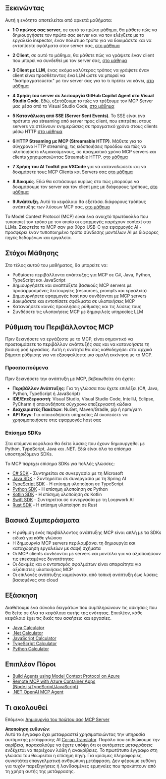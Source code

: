 <!--
CO_OP_TRANSLATOR_METADATA:
{
  "original_hash": "97f1c99b5b12cf03d4b1be68b3636a4a",
  "translation_date": "2025-07-04T17:22:04+00:00",
  "source_file": "03-GettingStarted/README.md",
  "language_code": "el"
}
-->
## Ξεκινώντας  

Αυτή η ενότητα αποτελείται από αρκετά μαθήματα:

- **1 Ο πρώτος σας server**, σε αυτό το πρώτο μάθημα, θα μάθετε πώς να δημιουργήσετε τον πρώτο σας server και να τον ελέγξετε με το εργαλείο inspector, έναν πολύτιμο τρόπο για να δοκιμάσετε και να εντοπίσετε σφάλματα στον server σας, [στο μάθημα](/03-GettingStarted/01-first-server/README.md)

- **2 Client**, σε αυτό το μάθημα, θα μάθετε πώς να γράψετε έναν client που μπορεί να συνδεθεί με τον server σας, [στο μάθημα](/03-GettingStarted/02-client/README.md)

- **3 Client με LLM**, ένας ακόμα καλύτερος τρόπος να γράψετε έναν client είναι προσθέτοντας ένα LLM ώστε να μπορεί να "διαπραγματεύεται" με τον server σας για το τι πρέπει να κάνει, [στο μάθημα](/03-GettingStarted/03-llm-client/README.md)

- **4 Χρήση του server σε λειτουργία GitHub Copilot Agent στο Visual Studio Code**. Εδώ, εξετάζουμε το πώς να τρέξουμε τον MCP Server μας μέσα από το Visual Studio Code, [στο μάθημα](/03-GettingStarted/04-vscode/README.md)

- **5 Κατανάλωση από SSE (Server Sent Events)**. Το SSE είναι ένα πρότυπο για streaming από server προς client, που επιτρέπει στους servers να στέλνουν ενημερώσεις σε πραγματικό χρόνο στους clients μέσω HTTP [στο μάθημα](/03-GettingStarted/05-sse-server/README.md)

- **6 HTTP Streaming με MCP (Streamable HTTP)**. Μάθετε για το σύγχρονο HTTP streaming, τις ειδοποιήσεις προόδου και πώς να υλοποιήσετε κλιμακούμενους, σε πραγματικό χρόνο MCP servers και clients χρησιμοποιώντας Streamable HTTP. [στο μάθημα](/03-GettingStarted/06-http-streaming/README.md)

- **7 Χρήση του AI Toolkit για VSCode** για να καταναλώσετε και να δοκιμάσετε τους MCP Clients και Servers σας [στο μάθημα](/03-GettingStarted/07-aitk/README.md)

- **8 Δοκιμές**. Εδώ θα εστιάσουμε κυρίως στο πώς μπορούμε να δοκιμάσουμε τον server και τον client μας με διάφορους τρόπους, [στο μάθημα](/03-GettingStarted/08-testing/README.md)

- **9 Ανάπτυξη**. Αυτό το κεφάλαιο θα εξετάσει διάφορους τρόπους ανάπτυξης των λύσεων MCP σας, [στο μάθημα](/03-GettingStarted/09-deployment/README.md)


Το Model Context Protocol (MCP) είναι ένα ανοιχτό πρωτόκολλο που τυποποιεί τον τρόπο με τον οποίο οι εφαρμογές παρέχουν context στα LLMs. Σκεφτείτε το MCP σαν μια θύρα USB-C για εφαρμογές AI - προσφέρει έναν τυποποιημένο τρόπο σύνδεσης μοντέλων AI με διάφορες πηγές δεδομένων και εργαλεία.

## Στόχοι Μάθησης

Στο τέλος αυτού του μαθήματος, θα μπορείτε να:

- Ρυθμίσετε περιβάλλοντα ανάπτυξης για MCP σε C#, Java, Python, TypeScript και JavaScript
- Δημιουργήσετε και αναπτύξετε βασικούς MCP servers με προσαρμοσμένες λειτουργίες (resources, prompts και εργαλεία)
- Δημιουργήσετε εφαρμογές host που συνδέονται με MCP servers
- Δοκιμάσετε και εντοπίσετε σφάλματα σε υλοποιήσεις MCP
- Κατανοήσετε κοινές προκλήσεις ρύθμισης και τις λύσεις τους
- Συνδέσετε τις υλοποιήσεις MCP με δημοφιλείς υπηρεσίες LLM

## Ρύθμιση του Περιβάλλοντος MCP

Πριν ξεκινήσετε να εργάζεστε με το MCP, είναι σημαντικό να προετοιμάσετε το περιβάλλον ανάπτυξής σας και να κατανοήσετε τη βασική ροή εργασίας. Αυτή η ενότητα θα σας καθοδηγήσει στα αρχικά βήματα ρύθμισης για να εξασφαλίσετε μια ομαλή εκκίνηση με το MCP.

### Προαπαιτούμενα

Πριν ξεκινήσετε την ανάπτυξη με MCP, βεβαιωθείτε ότι έχετε:

- **Περιβάλλον Ανάπτυξης**: Για τη γλώσσα που έχετε επιλέξει (C#, Java, Python, TypeScript ή JavaScript)
- **IDE/Επεξεργαστή**: Visual Studio, Visual Studio Code, IntelliJ, Eclipse, PyCharm ή οποιονδήποτε σύγχρονο επεξεργαστή κώδικα
- **Διαχειριστές Πακέτων**: NuGet, Maven/Gradle, pip ή npm/yarn
- **API Keys**: Για οποιεσδήποτε υπηρεσίες AI σκοπεύετε να χρησιμοποιήσετε στις εφαρμογές host σας


### Επίσημα SDKs

Στα επόμενα κεφάλαια θα δείτε λύσεις που έχουν δημιουργηθεί με Python, TypeScript, Java και .NET. Εδώ είναι όλα τα επίσημα υποστηριζόμενα SDKs.

Το MCP παρέχει επίσημα SDKs για πολλές γλώσσες:
- [C# SDK](https://github.com/modelcontextprotocol/csharp-sdk) - Συντηρείται σε συνεργασία με τη Microsoft
- [Java SDK](https://github.com/modelcontextprotocol/java-sdk) - Συντηρείται σε συνεργασία με τη Spring AI
- [TypeScript SDK](https://github.com/modelcontextprotocol/typescript-sdk) - Η επίσημη υλοποίηση σε TypeScript
- [Python SDK](https://github.com/modelcontextprotocol/python-sdk) - Η επίσημη υλοποίηση σε Python
- [Kotlin SDK](https://github.com/modelcontextprotocol/kotlin-sdk) - Η επίσημη υλοποίηση σε Kotlin
- [Swift SDK](https://github.com/modelcontextprotocol/swift-sdk) - Συντηρείται σε συνεργασία με τη Loopwork AI
- [Rust SDK](https://github.com/modelcontextprotocol/rust-sdk) - Η επίσημη υλοποίηση σε Rust

## Βασικά Συμπεράσματα

- Η ρύθμιση ενός περιβάλλοντος ανάπτυξης MCP είναι απλή με τα SDKs ειδικά για κάθε γλώσσα
- Η δημιουργία MCP servers περιλαμβάνει τη δημιουργία και καταχώρηση εργαλείων με σαφή σχήματα
- Οι MCP clients συνδέονται με servers και μοντέλα για να αξιοποιήσουν τις επεκταμένες δυνατότητες
- Οι δοκιμές και ο εντοπισμός σφαλμάτων είναι απαραίτητα για αξιόπιστες υλοποιήσεις MCP
- Οι επιλογές ανάπτυξης κυμαίνονται από τοπική ανάπτυξη έως λύσεις βασισμένες στο cloud

## Εξάσκηση

Διαθέτουμε ένα σύνολο δειγμάτων που συμπληρώνουν τις ασκήσεις που θα δείτε σε όλα τα κεφάλαια αυτής της ενότητας. Επιπλέον, κάθε κεφάλαιο έχει τις δικές του ασκήσεις και εργασίες.

- [Java Calculator](./samples/java/calculator/README.md)
- [.Net Calculator](../../../03-GettingStarted/samples/csharp)
- [JavaScript Calculator](./samples/javascript/README.md)
- [TypeScript Calculator](./samples/typescript/README.md)
- [Python Calculator](../../../03-GettingStarted/samples/python)

## Επιπλέον Πόροι

- [Build Agents using Model Context Protocol on Azure](https://learn.microsoft.com/azure/developer/ai/intro-agents-mcp)
- [Remote MCP with Azure Container Apps (Node.js/TypeScript/JavaScript)](https://learn.microsoft.com/samples/azure-samples/mcp-container-ts/mcp-container-ts/)
- [.NET OpenAI MCP Agent](https://learn.microsoft.com/samples/azure-samples/openai-mcp-agent-dotnet/openai-mcp-agent-dotnet/)

## Τι ακολουθεί

Επόμενο: [Δημιουργία του πρώτου σας MCP Server](./01-first-server/README.md)

**Αποποίηση ευθυνών**:  
Αυτό το έγγραφο έχει μεταφραστεί χρησιμοποιώντας την υπηρεσία αυτόματης μετάφρασης AI [Co-op Translator](https://github.com/Azure/co-op-translator). Παρόλο που επιδιώκουμε την ακρίβεια, παρακαλούμε να έχετε υπόψη ότι οι αυτόματες μεταφράσεις ενδέχεται να περιέχουν λάθη ή ανακρίβειες. Το πρωτότυπο έγγραφο στη γλώσσα του θεωρείται η επίσημη πηγή. Για κρίσιμες πληροφορίες, συνιστάται επαγγελματική ανθρώπινη μετάφραση. Δεν φέρουμε ευθύνη για τυχόν παρεξηγήσεις ή λανθασμένες ερμηνείες που προκύπτουν από τη χρήση αυτής της μετάφρασης.